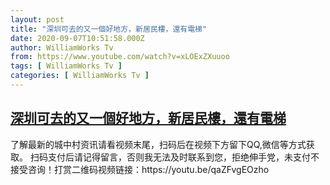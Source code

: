 ```yaml
---
layout: post
title: "深圳可去的又一個好地方，新居民樓，還有電梯"
date: 2020-09-07T10:51:58.000Z
author: WilliamWorks Tv
from: https://www.youtube.com/watch?v=xLOExZXuuoo
tags: [ WilliamWorks Tv ]
categories: [ WilliamWorks Tv ]
---
```

<!--1599475918000-->
[深圳可去的又一個好地方，新居民樓，還有電梯](https://www.youtube.com/watch?v=xLOExZXuuoo)
------

<div>
了解最新的城中村资讯请看视频末尾，扫码后在视频下方留下QQ,微信等方式获取。 扫码支付后请记得留言，否则我无法及时联系到您，拒绝伸手党，未支付不接受咨询！打赏二维码视频链接：https://youtu.be/qaZFvgEOzho
</div>
